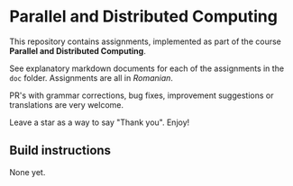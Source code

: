 # Parallel and Distributed Computing

This repository contains assignments, implemented as part of the course **Parallel and Distributed Computing**.

See explanatory markdown documents for each of the assignments in the `doc` folder. Assignments are all in *Romanian*.

PR's with grammar corrections, bug fixes, improvement suggestions or translations are very welcome.

Leave a star as a way to say "Thank you". Enjoy!


## Build instructions

None yet.